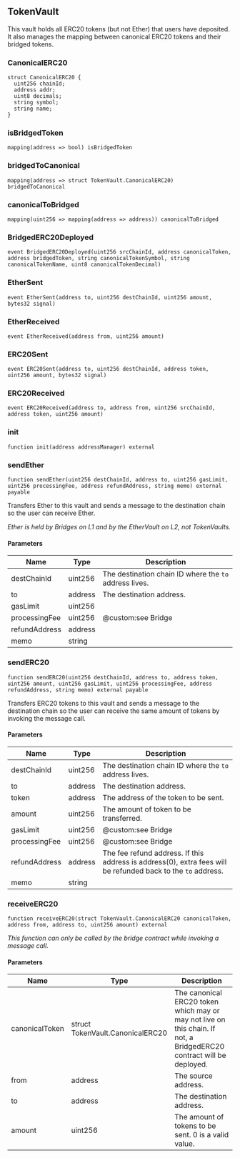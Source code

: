 ## TokenVault

This vault holds all ERC20 tokens (but not Ether) that users have deposited.
It also manages the mapping between canonical ERC20 tokens and their bridged
tokens.

### CanonicalERC20

```solidity
struct CanonicalERC20 {
  uint256 chainId;
  address addr;
  uint8 decimals;
  string symbol;
  string name;
}
```

### isBridgedToken

```solidity
mapping(address => bool) isBridgedToken
```

### bridgedToCanonical

```solidity
mapping(address => struct TokenVault.CanonicalERC20) bridgedToCanonical
```

### canonicalToBridged

```solidity
mapping(uint256 => mapping(address => address)) canonicalToBridged
```

### BridgedERC20Deployed

```solidity
event BridgedERC20Deployed(uint256 srcChainId, address canonicalToken, address bridgedToken, string canonicalTokenSymbol, string canonicalTokenName, uint8 canonicalTokenDecimal)
```

### EtherSent

```solidity
event EtherSent(address to, uint256 destChainId, uint256 amount, bytes32 signal)
```

### EtherReceived

```solidity
event EtherReceived(address from, uint256 amount)
```

### ERC20Sent

```solidity
event ERC20Sent(address to, uint256 destChainId, address token, uint256 amount, bytes32 signal)
```

### ERC20Received

```solidity
event ERC20Received(address to, address from, uint256 srcChainId, address token, uint256 amount)
```

### init

```solidity
function init(address addressManager) external
```

### sendEther

```solidity
function sendEther(uint256 destChainId, address to, uint256 gasLimit, uint256 processingFee, address refundAddress, string memo) external payable
```

Transfers Ether to this vault and sends a message to the destination
chain so the user can receive Ether.

_Ether is held by Bridges on L1 and by the EtherVault on L2,
not TokenVaults._

#### Parameters

| Name          | Type    | Description                                            |
| ------------- | ------- | ------------------------------------------------------ |
| destChainId   | uint256 | The destination chain ID where the `to` address lives. |
| to            | address | The destination address.                               |
| gasLimit      | uint256 |                                                        |
| processingFee | uint256 | @custom:see Bridge                                     |
| refundAddress | address |                                                        |
| memo          | string  |                                                        |

### sendERC20

```solidity
function sendERC20(uint256 destChainId, address to, address token, uint256 amount, uint256 gasLimit, uint256 processingFee, address refundAddress, string memo) external payable
```

Transfers ERC20 tokens to this vault and sends a message to the
destination chain so the user can receive the same amount of tokens
by invoking the message call.

#### Parameters

| Name          | Type    | Description                                                                                                  |
| ------------- | ------- | ------------------------------------------------------------------------------------------------------------ |
| destChainId   | uint256 | The destination chain ID where the `to` address lives.                                                       |
| to            | address | The destination address.                                                                                     |
| token         | address | The address of the token to be sent.                                                                         |
| amount        | uint256 | The amount of token to be transferred.                                                                       |
| gasLimit      | uint256 | @custom:see Bridge                                                                                           |
| processingFee | uint256 | @custom:see Bridge                                                                                           |
| refundAddress | address | The fee refund address. If this address is address(0), extra fees will be refunded back to the `to` address. |
| memo          | string  |                                                                                                              |

### receiveERC20

```solidity
function receiveERC20(struct TokenVault.CanonicalERC20 canonicalToken, address from, address to, uint256 amount) external
```

_This function can only be called by the bridge contract while
invoking a message call._

#### Parameters

| Name           | Type                             | Description                                                                                                          |
| -------------- | -------------------------------- | -------------------------------------------------------------------------------------------------------------------- |
| canonicalToken | struct TokenVault.CanonicalERC20 | The canonical ERC20 token which may or may not live on this chain. If not, a BridgedERC20 contract will be deployed. |
| from           | address                          | The source address.                                                                                                  |
| to             | address                          | The destination address.                                                                                             |
| amount         | uint256                          | The amount of tokens to be sent. 0 is a valid value.                                                                 |
